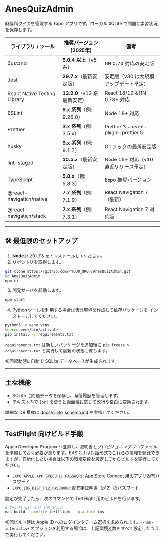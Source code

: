 # AnesQuizAdmin

麻酔科クイズを管理する Expo アプリです。ローカル SQLite で問題と学習状況を保存します。

| ライブラリ / ツール          | 推奨バージョン (2025年)            | 備考 |
| ---------------------------- | ---------------------------------- | ---------------------------- |
| Zustand                      | **5.0.4 以上**（v5 系）            | RN 0.79 対応の安定版 |
| Jest                         | **29.7.x**（最新安定版）           | 安定版（v30 は大規模アップデート予定） |
| React Native Testing Library | **13.2.0**（v13 系 最新安定）      | React 18/19 & RN 0.78+ 対応 |
| ESLint                       | **9.x 系列**（例: 9.26.0）         | Node 18+ 対応 |
| Prettier                     | **3.x 系列**（例: 3.5.x）          | Prettier 3 + eslint-plugin-prettier 5 |
| husky                        | **9.x 系列**（例: 9.1.7）          | Git フックの最新安定版 |
| lint-staged                  | **15.5.x**（最新安定版）           | Node 18+ 対応（v16 直近リリース予定） |
| TypeScript                   | **5.8.x**（例: 5.8.3）             | Expo 推奨バージョン |
| @react-navigation/native     | **7.x 系列**（例: 7.1.9）          | React Navigation 7（最新） |
| @react-navigation/stack      | **7.x 系列**（例: 7.3.1）          | React Navigation 7 対応版 |

---

## 🛠️ 最低限のセットアップ

1. **Node.js** 20 LTS をインストールしてください。
2. リポジトリを取得します。

```bash
git clone https://github.com/<YOUR_ORG>/AnesQuizAdmin.git
cd AnesQuizAdmin
npm ci
```

3. 開発サーバを起動します。

```bash
npm start
```

4. Python ツールを利用する場合は仮想環境を作成して依存パッケージを
   インストールしてください。

```bash
python3 -m venv venv
source venv/bin/activate
pip install -r requirements.txt
```

`requirements.txt` は新しいパッケージを追加後に
`pip freeze > requirements.txt` を実行して最新の状態に保ちます。

初回起動時に自動で SQLite データベースが生成されます。

---

## 主な機能

- SQLite に問題データを保存し、解答履歴を管理します。
- テキスト内で `[br]` を使うと画面幅に応じて改行や空白に変換されます。

詳細な DB 構成は [docs/sqlite_schema.md](docs/sqlite_schema.md) を参照してください。

---

## TestFlight 向けビルド手順

Apple Developer Program へ登録し、証明書とプロビジョニングプロファイルを準備しておく必要があります。EAS CLI は対話形式でこれらの情報を登録できますが、自動化したい場合は以下の環境変数を設定してからビルドを実行してください。

- `EXPO_APPLE_APP_SPECIFIC_PASSWORD`: App Store Connect 用のアプリ固有パスワード
- `EXPO_IOS_DIST_P12_PASSWORD`: 配布用証明書（p12）のパスワード

設定が完了したら、次のコマンドで TestFlight 用のビルドを行います。

```bash
# TestFlight 向け iOS ビルド
eas build --profile testflight --platform ios
```

初回ビルド時は Apple ID へのログインやチーム選択を求められます。`--non-interactive` オプションを利用する場合は、上記環境変数をすべて設定したうえで実行してください。
